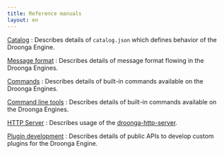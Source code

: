 ```yaml
---
title: Reference manuals
layout: en
---
```


[Catalog](catalog/)
: Describes details of `catalog.json` which defines behavior of the Droonga Engine.

[Message format](message/)
: Describes details of message format flowing in the Droonga Engines.

[Commands](commands/)
: Describes details of built-in commands available on the Droonga Engines.

[Command line tools](command-line-tools/)
: Describes details of built-in commands available on the Droonga Engines.

[HTTP Server](http-server/)
: Describes usage of the [droonga-http-server](https://github.com/droonga/droonga-http-server).

[Plugin development](plugin/)
: Describes details of public APIs to develop custom plugins for the Droonga Engine.
